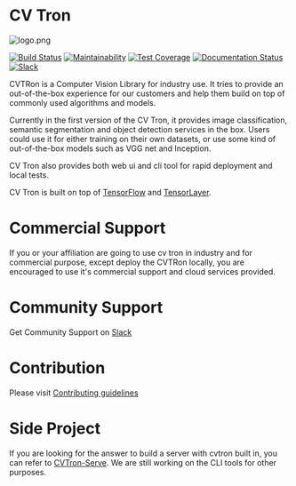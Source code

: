 # CV Tron

![logo.png](http://ac-5focnst0.clouddn.com/1a6303279b0a69375abc.png)

[![Build Status](https://travis-ci.org/cv-group/CVTron.svg?branch=master)](https://travis-ci.org/cv-group/CVTron)
[![Maintainability](https://api.codeclimate.com/v1/badges/721858de11e15ef33f2a/maintainability)](https://codeclimate.com/github/cv-group/CVTron/maintainability)
[![Test Coverage](https://api.codeclimate.com/v1/badges/721858de11e15ef33f2a/test_coverage)](https://codeclimate.com/github/cv-group/CVTron/test_coverage)
[![Documentation Status](https://readthedocs.org/projects/cvtron/badge/?version=latest)](http://cvtron.readthedocs.io/en/latest/?badge=latest)
[![Slack](https://img.shields.io/badge/chat-on%20slack-7289da.svg)](https://cvtron.slack.com)

CVTRon is a Computer Vision Library for industry use. It tries to provide an out-of-the-box experience for our customers and help them build on top of commonly used algorithms and models.

Currently in the first version of the CV Tron, it provides image classification, semantic segmentation and object detection services in the box. Users could use it for either training on their own datasets, or use some kind of out-of-the-box models such as VGG net and Inception.

CV Tron also provides both web ui and cli tool for rapid deployment and local tests.

CV Tron is built on top of [TensorFlow](https://github.com/tensorflow/tensorflow) and [TensorLayer](https://github.com/tensorlayer/tensorlayer). 

# Commercial Support

If you or your affiliation are going to use cv tron in industry and for commercial purpose, except deploy the CVTRon locally, you are encouraged to use it's commercial support and cloud services provided.

# Community Support

Get Community Support on [Slack](https://join.slack.com/t/cvtron/shared_invite/enQtMzI3MDMzNjM3NzY2LTY1YWRiZmQwNDE5ODAyYTRhNGFhOGM2OWEzYjVlNzZmZDc0YjMxYmYyMzk2Y2FiYmU4YzhmYTViNjU3ZTJlYjQ)

# Contribution 

Please visit [Contributing guidelines](https://github.com/cv-group/CVTron/blob/master/CONTRIBUTING.md)

# Side Project

If you are looking for the answer to build a server with cvtron built in, you can refer to [CVTron-Serve](https://github.com/cv-group/CVTron-Serve). We are still working on the CLI tools for other purposes.
